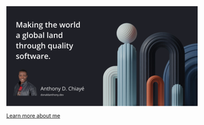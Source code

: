 <a href="https://kentcdodds.com">
  <img
    alt="Helping people make the world a better place through quality software"
    src="https://github.com/DonaldAC/DonaldAC/blob/main/github-banner.png?raw=true"
  />
</a>

[Learn more about me](https://donaldanthony.dev/about)
